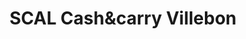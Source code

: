 ---
title: "SCAL Cash&carry Villebon"
url: /villebon-sur-yvette/scal-cashundcarry-villebon/
shop: Supermarkt
---